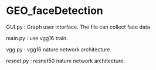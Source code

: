 # GEO_faceDetection

GUI.py : Graph user interface. The file can collect face data<p>
main.py : use vgg16 train.<p>
vgg.py : vgg16 nature network architecture.<p>
resnet.py : resnet50 nature network architecture.<p>

